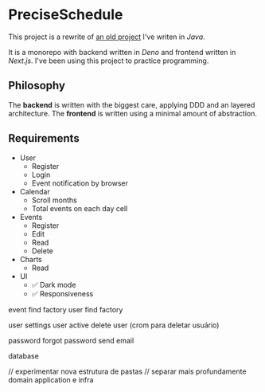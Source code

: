 # PreciseSchedule

This project is a rewrite of
[an old project](https://github.com/Joao-Arthur/CursoTecnico-TCC-PreciseSchedule) I've writen in
_Java_.

It is a monorepo with backend written in _Deno_ and frontend written in _Next.js_. I've been using
this project to practice programming.

## Philosophy

The **backend** is written with the biggest care, applying DDD and an layered architecture. The
**frontend** is written using a minimal amount of abstraction.

## Requirements

- User
  - Register
  - Login
  - Event notification by browser
- Calendar
  - Scroll months
  - Total events on each day cell
- Events
  - Register
  - Edit
  - Read
  - Delete
- Charts
  - Read
- UI
  - ✅ Dark mode
  - ✅ Responsiveness




event find factory
user find factory

user settings
user active
delete user (crom para deletar usuário)

password
forgot password
send email

database

// experimentar nova estrutura de pastas
// separar mais profundamente domain application e infra